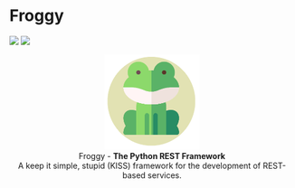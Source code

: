 # Froggy
![](https://img.shields.io/badge/Python-3776AB?style=for-the-badge&logo=python&logoColor=white)
![](https://img.shields.io/badge/Flask-97ca00?style=for-the-badge&logo=flask&logoColor=white)
<p align="center">
  <img width="168px" height="168px" src="https://github.com/tiagomiguelcs/Froggy/blob/master/froggy.png"/><br/>
  Froggy - <b>The Python REST Framework</b><br/>
  A keep it simple, stupid (KISS) framework for the development of REST-based services.
</p>
